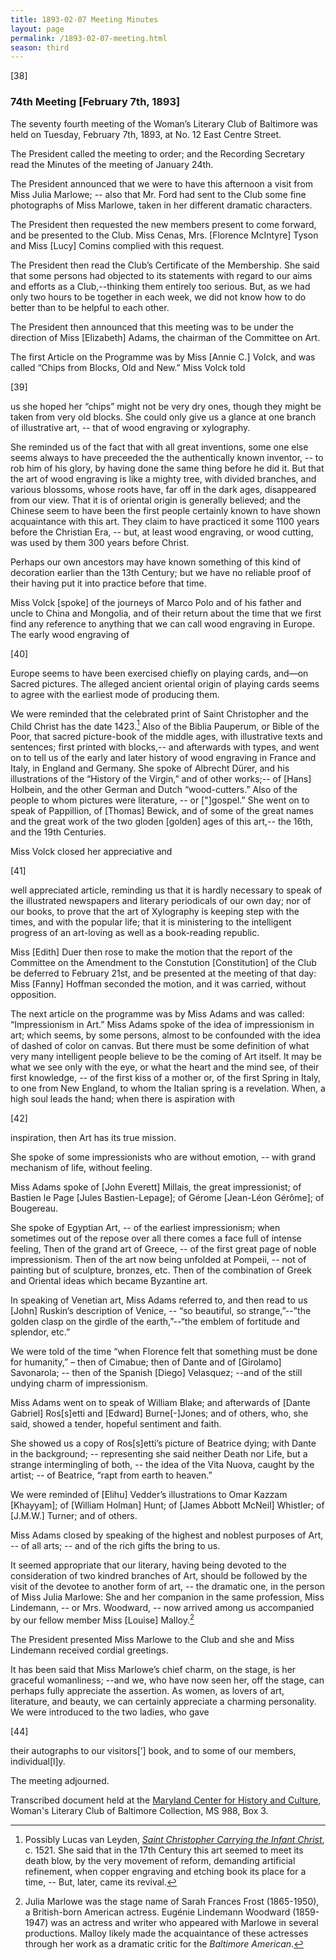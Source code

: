```yaml
---
title: 1893-02-07 Meeting Minutes
layout: page
permalink: /1893-02-07-meeting.html
season: third
---
```


<style>
    .container{
        font-size:1.4em;
    }
</style>
[38]

### 74th Meeting [February 7th, 1893]

The seventy fourth meeting of the Woman’s Literary Club of Baltimore was held on Tuesday, February 7th, 1893, at No. 12 East Centre Street.

The President called the meeting to order; and the Recording Secretary read the Minutes of the meeting of January 24th.

The President announced that we were to have this afternoon a visit from Miss Julia Marlowe; -- also that Mr. Ford had sent to the Club some fine photographs of Miss Marlowe, taken in her different dramatic characters.

The President then requested the new members present to come forward, and be presented to the Club. Miss Cenas, Mrs. [Florence McIntyre] Tyson and Miss [Lucy] Comins complied with this request.

The President then read the Club’s Certificate of the Membership. She said that some persons had objected to its statements with regard to our aims and efforts as a Club,--thinking them entirely too serious. But, as we had only two hours to be together in each week, we did not know how to do better than to be helpful to each other.

The President then announced that this meeting was to be under the direction of Miss [Elizabeth] Adams, the chairman of the Committee on Art.

The first Article on the Programme was by Miss [Annie C.] Volck, and was called “Chips from Blocks, Old and New.” Miss Volck told

[39]

us she hoped her “chips” might not be very dry ones, though they might be taken from very old blocks. She could only give us a glance at one branch of illustrative art, -- that of wood engraving or xylography.

She reminded us of the fact that with all great inventions, some one else seems always to have preceeded the the authentically known inventor, -- to rob him of his glory, by having done the same thing before he did it. But that the art of wood engraving is like a mighty tree, with divided branches, and various blossoms, whose roots have, far off in the dark ages, disappeared from our view. That it is of oriental origin is generally believed; and the Chinese seem to have been the first people certainly known to have shown acquaintance with this art. They claim to have practiced it some 1100 years before the Christian Era, -- but, at least wood engraving, or wood cutting, was used by them 300 years before Christ.

Perhaps our own ancestors may have known something of this kind of decoration earlier than the 13th Century; but we have no reliable proof of their having put it into practice before that time.

Miss Volck [spoke] of the journeys of Marco Polo and of his father and uncle to China and Mongolia, and of their return about the time that we first find any reference to anything that we can call wood engraving in Europe. The early wood engraving of

[40]

Europe seems to have been exercised chiefly on playing cards, and—on Sacred pictures. The alleged ancient oriental origin of playing cards seems to agree with the earliest mode of producing them.

We were reminded that the celebrated print of Saint Christopher and the Child Christ has the date 1423.[^Saint] Also of the Biblia Pauperum, or Bible of the Poor, that sacred picture-book of the middle ages, with illustrative texts and sentences; first printed with blocks,-- and afterwards with types, and went on to tell us of the early and later history of wood engraving in France and Italy, in England and Germany. She spoke of Albrecht Dürer, and his illustrations of the “History of the Virgin,” and of other works;-- of [Hans] Holbein, and the other German and Dutch “wood-cutters.” Also of the people to whom pictures were literature, -- or ["]gospel.” She went on to speak of Pappillion, of [Thomas] Bewick, and of some of the great names and the great work of the two gloden [golden] ages of this art,-- the 16th, and the 19th Centuries.

[^Saint]: Possibly Lucas van Leyden, _[Saint Christopher Carrying the Infant Christ](https://www.nga.gov/collection/art-object-page.37139.html)_, c. 1521. 
She said that in the 17th Century this art seemed to meet its death blow, by the very movement of reform, demanding artificial refinement, when copper engraving and etching book its place for a time, -- But, later, came its revival.

Miss Volck closed her appreciative and

[41]

well appreciated article, reminding us that it is hardly necessary to speak of the illustrated newspapers and literary periodicals of our own day; nor of our books, to prove that the art of Xylography is keeping step with the times, and with the popular life; that it is ministering to the intelligent progress of an art-loving as well as a book-reading republic.

Miss [Edith] Duer then rose to make the motion that the report of the Committee on the Amendment to the Constution [Constitution] of the Club be deferred to February 21st, and be presented at the meeting of that day: Miss [Fanny] Hoffman seconded the motion, and it was carried, without opposition.

The next article on the programme was by Miss Adams and was called: “Impressionism in Art.” Miss Adams spoke of the idea of impressionism in art; which seems, by some persons, almost to be confounded with the idea of dashed of color on canvas. But there must be some definition of what very many intelligent people believe to be the coming of Art itself. It may be what we see only with the eye, or what the heart and the mind see, of their first knowledge, -- of the first kiss of a mother or, of the first Spring in Italy, to one from New England, to whom the Italian spring is a revelation. When, a high soul leads the hand; when there is aspiration with

[42]

inspiration, then Art has its true mission.

She spoke of some impressionists who are without emotion, -- with grand mechanism of life, without feeling.

Miss Adams spoke of [John Everett] Millais, the great impressionist; of Bastien le Page [Jules Bastien-Lepage]; of Gérome [Jean-Léon Gérôme]; of Bougereau.

She spoke of Egyptian Art, -- of the earliest impressionism; when sometimes out of the repose over all there comes a face full of intense feeling, Then of the grand art of Greece, -- of the first great page of noble impressionism. Then of the art now being unfolded at Pompeii, -- not of painting but of sculpture, bronzes, etc. Then of the combination of Greek and Oriental ideas which became Byzantine art.

In speaking of Venetian art, Miss Adams referred to, and then read to us [John] Ruskin’s description of Venice, -- “so beautiful, so strange,”--”the golden clasp on the girdle of the earth,”--“the emblem of fortitude and splendor, etc.”

We were told of the time “when Florence felt that something must be done for humanity,” – then of Cimabue; then of Dante and of [Girolamo] Savonarola; -- then of the Spanish [Diego] Velasquez; --and of the still undying charm of impressionism.

Miss Adams went on to speak of William Blake; and afterwards of [Dante Gabriel] Ros[s]etti and [Edward] Burne[-]Jones; and of others, who, she said, showed a tender, hopeful sentiment and faith.

She showed us a copy of Ros[s]etti’s picture of Beatrice dying; with Dante in the background; -- representing she said neither Death nor Life, but a strange intermingling of both, -- the idea of the Vita Nuova, caught by the artist; -- of Beatrice, “rapt from earth to heaven.”

We were reminded of [Elihu] Vedder’s illustrations to Omar Kazzam [Khayyam]; of [William Holman] Hunt; of [James Abbott McNeil] Whistler; of [J.M.W.] Turner; and of others.

Miss Adams closed by speaking of the highest and noblest purposes of Art, -- of all arts; -- and of the rich gifts the bring to us.

It seemed appropriate that our literary, having being devoted to the consideration of two kindred branches of Art, should be followed by the visit of the devotee to another form of art, -- the dramatic one, in the person of Miss Julia Marlowe: She and her companion in the same profession, Miss Lindemann, -- or Mrs. Woodward, -- now arrived among us accompanied by our fellow member Miss  [Louise] Malloy.[^Marlowe]

[^Marlowe]: Julia Marlowe was the stage name of Sarah Frances Frost (1865-1950), a British-born American actress. Eugénie Lindemann Woodward (1859-1947) was an actress and writer who appeared with Marlowe in several productions. Malloy likely made the acquaintance of these actresses through her work as a dramatic critic for the _Baltimore American_.
 
The President presented Miss Marlowe to the Club and she and Miss Lindemann received cordial greetings.

It has been said that Miss Marlowe’s chief charm, on the stage, is her graceful womanliness; --and we, who have now seen her, off the stage, can perhaps fully appreciate the assertion. As women, as lovers of art, literature, and beauty, we can certainly appreciate a charming personality. We were introduced to the two ladies, who gave

[44]

their autographs to our visitors[’] book, and to some of our members, individual[l]y.

The meeting adjourned.

Transcribed document held at the [Maryland Center for History and Culture](http://mdhs.org/), Woman's Literary Club of Baltimore Collection, MS 988, Box 3. 